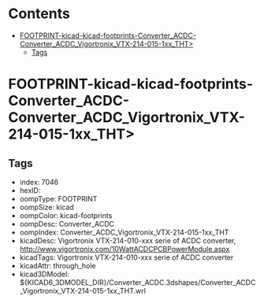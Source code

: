 



Contents
========

* [FOOTPRINT-kicad-kicad-footprints-Converter_ACDC-Converter_ACDC_Vigortronix_VTX-214-015-1xx_THT>](#footprint-kicad-kicad-footprints-converter_acdc-converter_acdc_vigortronix_vtx-214-015-1xx_tht)
	* [Tags](#tags)

# FOOTPRINT-kicad-kicad-footprints-Converter_ACDC-Converter_ACDC_Vigortronix_VTX-214-015-1xx_THT>

## Tags

- index: 7046
- hexID: 
- oompType: FOOTPRINT
- oompSize: kicad
- oompColor: kicad-footprints
- oompDesc: Converter_ACDC
- oompIndex: Converter_ACDC_Vigortronix_VTX-214-015-1xx_THT
- kicadDesc: Vigortronix VTX-214-010-xxx serie of ACDC converter, http://www.vigortronix.com/10WattACDCPCBPowerModule.aspx
- kicadTags: Vigortronix VTX-214-010-xxx serie of ACDC converter
- kicadAttr: through_hole
- kicad3DModel: ${KICAD6_3DMODEL_DIR}/Converter_ACDC.3dshapes/Converter_ACDC_Vigortronix_VTX-214-015-1xx_THT.wrl
